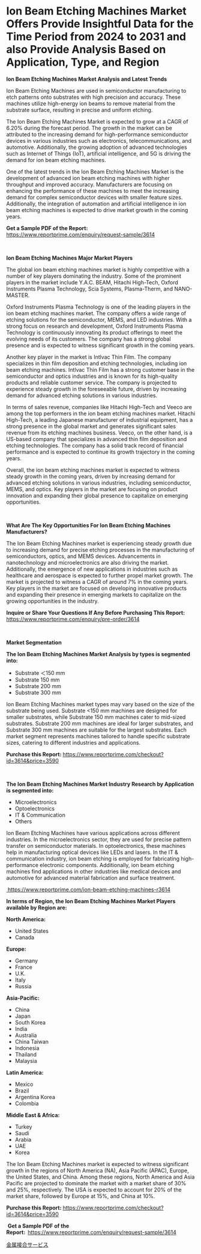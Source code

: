 <p><h1>Ion Beam Etching Machines Market Offers Provide Insightful Data for the Time Period from 2024 to 2031 and also Provide Analysis Based on Application, Type, and Region</h1></p><p><strong>Ion Beam Etching Machines Market Analysis and Latest Trends</strong></p>
<p><p>Ion Beam Etching Machines are used in semiconductor manufacturing to etch patterns onto substrates with high precision and accuracy. These machines utilize high-energy ion beams to remove material from the substrate surface, resulting in precise and uniform etching.</p><p>The Ion Beam Etching Machines Market is expected to grow at a CAGR of 6.20% during the forecast period. The growth in the market can be attributed to the increasing demand for high-performance semiconductor devices in various industries such as electronics, telecommunications, and automotive. Additionally, the growing adoption of advanced technologies such as Internet of Things (IoT), artificial intelligence, and 5G is driving the demand for ion beam etching machines.</p><p>One of the latest trends in the Ion Beam Etching Machines Market is the development of advanced ion beam etching machines with higher throughput and improved accuracy. Manufacturers are focusing on enhancing the performance of these machines to meet the increasing demand for complex semiconductor devices with smaller feature sizes. Additionally, the integration of automation and artificial intelligence in ion beam etching machines is expected to drive market growth in the coming years.</p></p>
<p><strong>Get a Sample PDF of the Report:&nbsp;</strong> <a href="https://www.reportprime.com/enquiry/request-sample/3614">https://www.reportprime.com/enquiry/request-sample/3614</a></p>
<p>&nbsp;</p>
<p><strong>Ion Beam Etching Machines Major Market Players</strong></p>
<p><p>The global ion beam etching machines market is highly competitive with a number of key players dominating the industry. Some of the prominent players in the market include Y.A.C. BEAM, Hitachi High-Tech, Oxford Instruments Plasma Technology, Scia Systems, Plasma-Therm, and NANO-MASTER.</p><p>Oxford Instruments Plasma Technology is one of the leading players in the ion beam etching machines market. The company offers a wide range of etching solutions for the semiconductor, MEMS, and LED industries. With a strong focus on research and development, Oxford Instruments Plasma Technology is continuously innovating its product offerings to meet the evolving needs of its customers. The company has a strong global presence and is expected to witness significant growth in the coming years.</p><p>Another key player in the market is Intlvac Thin Film. The company specializes in thin film deposition and etching technologies, including ion beam etching machines. Intlvac Thin Film has a strong customer base in the semiconductor and optics industries and is known for its high-quality products and reliable customer service. The company is projected to experience steady growth in the foreseeable future, driven by increasing demand for advanced etching solutions in various industries.</p><p>In terms of sales revenue, companies like Hitachi High-Tech and Veeco are among the top performers in the ion beam etching machines market. Hitachi High-Tech, a leading Japanese manufacturer of industrial equipment, has a strong presence in the global market and generates significant sales revenue from its etching machines business. Veeco, on the other hand, is a US-based company that specializes in advanced thin film deposition and etching technologies. The company has a solid track record of financial performance and is expected to continue its growth trajectory in the coming years.</p><p>Overall, the ion beam etching machines market is expected to witness steady growth in the coming years, driven by increasing demand for advanced etching solutions in various industries, including semiconductor, MEMS, and optics. Key players in the market are focusing on product innovation and expanding their global presence to capitalize on emerging opportunities.</p></p>
<p>&nbsp;</p>
<p><strong>What Are The Key Opportunities For Ion Beam Etching Machines Manufacturers?</strong></p>
<p><p>The Ion Beam Etching Machines market is experiencing steady growth due to increasing demand for precise etching processes in the manufacturing of semiconductors, optics, and MEMS devices. Advancements in nanotechnology and microelectronics are also driving the market. Additionally, the emergence of new applications in industries such as healthcare and aerospace is expected to further propel market growth. The market is projected to witness a CAGR of around 7% in the coming years. Key players in the market are focused on developing innovative products and expanding their presence in emerging markets to capitalize on the growing opportunities in the industry.</p></p>
<p><strong>Inquire or Share Your Questions If Any Before Purchasing This Report:</strong> <a href="https://www.reportprime.com/enquiry/pre-order/3614">https://www.reportprime.com/enquiry/pre-order/3614</a></p>
<p>&nbsp;</p>
<p><strong>Market Segmentation</strong></p>
<p><strong>The Ion Beam Etching Machines Market Analysis by types is segmented into:</strong></p>
<p><ul><li>Substrate ＜150 mm</li><li>Substrate 150 mm</li><li>Substrate 200 mm</li><li>Substrate 300 mm</li></ul></p>
<p><p>Ion Beam Etching Machines market types may vary based on the size of the substrate being used. Substrate <150 mm machines are designed for smaller substrates, while Substrate 150 mm machines cater to mid-sized substrates. Substrate 200 mm machines are ideal for larger substrates, and Substrate 300 mm machines are suitable for the largest substrates. Each market segment represents machines tailored to handle specific substrate sizes, catering to different industries and applications.</p></p>
<p><strong>Purchase this Report:&nbsp;</strong><a href="https://www.reportprime.com/checkout?id=3614&price=3590">https://www.reportprime.com/checkout?id=3614&price=3590</a></p>
<p>&nbsp;</p>
<p><strong>The Ion Beam Etching Machines Market Industry Research by Application is segmented into:</strong></p>
<p><ul><li>Microelectronics</li><li>Optoelectronics</li><li>IT & Communication</li><li>Others</li></ul></p>
<p><p>Ion Beam Etching Machines have various applications across different industries. In the microelectronics sector, they are used for precise pattern transfer on semiconductor materials. In optoelectronics, these machines help in manufacturing optical devices like LEDs and lasers. In the IT & communication industry, ion beam etching is employed for fabricating high-performance electronic components. Additionally, ion beam etching machines find applications in other industries like medical devices and automotive for advanced material fabrication and surface treatment.</p></p>
<p><a href="https://www.reportprime.com/ion-beam-etching-machines-r3614">&nbsp;https://www.reportprime.com/ion-beam-etching-machines-r3614</a></p>
<p><strong>In terms of Region, the Ion Beam Etching Machines Market Players available by Region are:</strong></p>
<p>
    <p> <strong> North America: </strong>
        <ul>
            <li>United States</li>
            <li>Canada</li>
        </ul>
        </p> 
    <p> <strong> Europe: </strong>
        <ul>
            <li>Germany</li>
            <li>France</li>
            <li>U.K.</li>
            <li>Italy</li>
            <li>Russia</li>
        </ul>
        </p> 
    <p> <strong> Asia-Pacific: </strong>
        <ul>
            <li>China</li>
            <li>Japan</li>
            <li>South Korea</li>
            <li>India</li>
            <li>Australia</li>
            <li>China Taiwan</li>
            <li>Indonesia</li>
            <li>Thailand</li>
            <li>Malaysia</li>
        </ul>
        </p> 
    <p> <strong> Latin America: </strong>
        <ul>
            <li>Mexico</li>
            <li>Brazil</li>
            <li>Argentina Korea</li>
            <li>Colombia</li>
        </ul>
        </p> 
    <p> <strong> Middle East & Africa: </strong>
        <ul>
            <li>Turkey</li>
            <li>Saudi</li>
            <li>Arabia</li>
            <li>UAE</li>
            <li>Korea</li>
        </ul>
    </p>
    </p>
<p><p>The Ion Beam Etching Machines market is expected to witness significant growth in the regions of North America (NA), Asia Pacific (APAC), Europe, the United States, and China. Among these regions, North America and Asia Pacific are projected to dominate the market with a market share of 30% and 25%, respectively. The USA is expected to account for 20% of the market share, followed by Europe at 15%, and China at 10%.</p></p>
<p><strong>Purchase this Report: </strong><a href="https://www.reportprime.com/checkout?id=3614&price=3590">https://www.reportprime.com/checkout?id=3614&price=3590</a></p>
<p>&nbsp;<strong>Get a Sample PDF of the Report:&nbsp;&nbsp;</strong><a href="https://www.reportprime.com/enquiry/request-sample/3614">https://www.reportprime.com/enquiry/request-sample/3614</a></p>
<p><strong></strong></p>
<p><p><a href="https://github.com/SimeonBode1/Market-Research-Report-List-2/blob/main/918916983469.md">金属接合サービス</a></p></p>